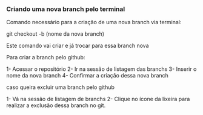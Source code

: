 ### Criando uma nova branch pelo terminal

Comando necessário para a criação de uma nova branch via terminal:


git checkout -b (nome da nova branch)

Este comando vai criar e já trocar para essa branch nova

Para criar a branch pelo github:

1- Acessar o repositório
2- Ir na sessão de listagem das branchs
3- Inserir o nome da nova branch
4- Confirmar a criação dessa nova branch


caso queira excluir uma branch pelo github

1- Vá na sessão de listagem de branchs
2- Clique no ícone da lixeira para realizar a exclusão dessa branch no git.